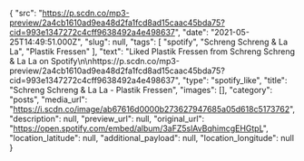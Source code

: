 {
  "src": "https://p.scdn.co/mp3-preview/2a4cb1610ad9ea48d2fa1fcd8ad15caac45bda75?cid=993e1347272c4cff9638492a4e498637",
  "date": "2021-05-25T14:49:51.000Z",
  "slug": null,
  "tags": [
    "spotify",
    "Schreng Schreng & La La",
    "Plastik Fressen"
  ],
  "text": "Liked Plastik Fressen from Schreng Schreng & La La on Spotify\n\nhttps://p.scdn.co/mp3-preview/2a4cb1610ad9ea48d2fa1fcd8ad15caac45bda75?cid=993e1347272c4cff9638492a4e498637",
  "type": "spotify_like",
  "title": "Schreng Schreng & La La - Plastik Fressen",
  "images": [],
  "category": "posts",
  "media_url": "https://i.scdn.co/image/ab67616d0000b273627947685a05d618c5173762",
  "description": null,
  "preview_url": null,
  "original_url": "https://open.spotify.com/embed/album/3aFZ5slAvBqhimcgEHGtpL",
  "location_latitude": null,
  "additional_payload": null,
  "location_longitude": null
}